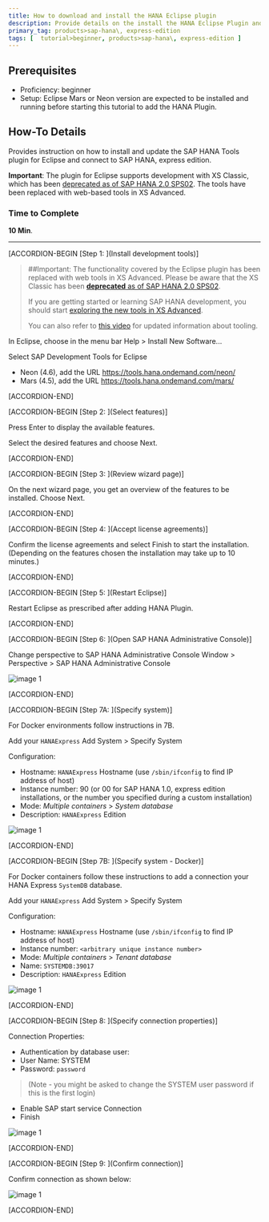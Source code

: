 ```yaml
---
title: How to download and install the HANA Eclipse plugin
description: Provide details on the install the HANA Eclipse Plugin and setup for using Eclipse to connect to SAP HANA, express edition.
primary_tag: products>sap-hana\, express-edition
tags: [  tutorial>beginner, products>sap-hana\, express-edition ]
---
```

## Prerequisites  
- Proficiency: beginner
- Setup: Eclipse Mars or Neon version are expected to be installed and running before starting this tutorial to add the HANA Plugin.

## How-To Details
Provides instruction on how to install and update the SAP HANA Tools plugin for Eclipse and connect to SAP HANA, express edition.


**Important**: The plugin for Eclipse supports development with XS Classic, which has been [deprecated as of SAP HANA 2.0 SPS02](https://help.sap.com/viewer/42668af650f84f9384a3337bcd373692/2.0.02/en-US/6c63b22412d04b5d9fbe46ab39b7939d.html). The tools have been replaced with web-based tools in XS Advanced.

### Time to Complete
**10 Min**.

---

[ACCORDION-BEGIN [Step 1: ](Install development tools)]

> ##Important:
> The functionality covered by the Eclipse plugin has been replaced with web tools in XS Advanced.
> Please be aware that the XS Classic has been [**deprecated** as of SAP HANA 2.0 SPS02](https://help.sap.com/viewer/42668af650f84f9384a3337bcd373692/2.0.02/en-US/6c63b22412d04b5d9fbe46ab39b7939d.html).
>
> If you are getting started or learning SAP HANA development, you should start [exploring the new tools in XS Advanced](https://developers.sap.com/tutorials/xsa-explore-basics.html).
>
> You can also refer to [this video](https://www.youtube.com/watch?v=2_P6jcbFzeo&index=2&list=PLoc6uc3ML1JR38-V46qhmGIKG07nXwO6X) for updated information about tooling.

In Eclipse, choose in the menu bar Help > Install New Software...

Select SAP Development Tools for Eclipse

- Neon (4.6), add the URL <https://tools.hana.ondemand.com/neon/>
- Mars (4.5), add the URL <https://tools.hana.ondemand.com/mars/>


[ACCORDION-END]

[ACCORDION-BEGIN [Step 2: ](Select features)]

Press Enter to display the available features.

Select the desired features and choose Next.


[ACCORDION-END]

[ACCORDION-BEGIN [Step 3: ](Review wizard page)]

On the next wizard page, you get an overview of the features to be installed. Choose Next.


[ACCORDION-END]

[ACCORDION-BEGIN [Step 4: ](Accept license agreements)]

Confirm the license agreements and select Finish to start the installation. (Depending on the features chosen the installation may take up to 10 minutes.)


[ACCORDION-END]

[ACCORDION-BEGIN [Step 5: ](Restart Eclipse)]

Restart Eclipse as prescribed after adding HANA Plugin.


[ACCORDION-END]

[ACCORDION-BEGIN [Step 6: ](Open SAP HANA Administrative Console)]

Change perspective to SAP HANA Administrative Console Window > Perspective > SAP HANA Administrative Console

![image 1](four.png)


[ACCORDION-END]

[ACCORDION-BEGIN [Step 7A: ](Specify system)]

For Docker environments follow instructions in 7B.

Add your `HANAExpress` Add System > Specify System

Configuration:

- Hostname: `HANAExpress` Hostname (use `/sbin/ifconfig` to find IP address of host)
- Instance number: 90 (or 00 for SAP HANA 1.0, express edition installations, or the number you specified during a custom installation)
- Mode: _Multiple containers_ > _System database_
- Description: `HANAExpress` Edition

![image 1](new_system.png)

[ACCORDION-END]

[ACCORDION-BEGIN [Step 7B: ](Specify system - Docker)]

For Docker containers follow these instructions to add a connection your HANA Express `SystemDB` database.

Add your `HANAExpress` Add System > Specify System

Configuration:

- Hostname: `HANAExpress` Hostname (use `/sbin/ifconfig` to find IP address of host)
- Instance number: `<arbitrary unique instance number>`
- Mode: _Multiple containers_ > _Tenant database_
- Name: `SYSTEMDB:39017`
- Description: `HANAExpress` Edition

![image 1](new_system_docker.png)

[ACCORDION-END]

[ACCORDION-BEGIN [Step 8: ](Specify connection properties)]

Connection Properties:

- Authentication by database user:
- User Name: SYSTEM
- Password: `password`

>(Note - you might be asked to change the SYSTEM user password if this is the first login)

- Enable SAP start service Connection
- Finish

![image 1](two.png)


[ACCORDION-END]

[ACCORDION-BEGIN [Step 9: ](Confirm connection)]

Confirm connection as shown below:

![image 1](three.png)


[ACCORDION-END]
